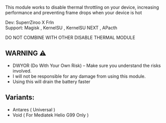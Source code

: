 
This module works to disable thermal throttling on your device, increasing performance and preventing frame drops when your device is hot

Dev: SuperrZiroo X Frln <br />
Support: Magisk , KernelSU , KernelSU NEXT , APacth <br />

DO NOT COMBINE WITH OTHER DISABLE THERMAL MODULE


## WARNING ⚠️
- DWYOR (Do With Your Own Risk) – Make sure you understand the risks involved.  
- I will not be responsible for any damage from using this module.
- Using this will drain the battery faster


## Variants:
- Antares ( Universal )
- Void ( For Mediatek Helio G99 Only )

